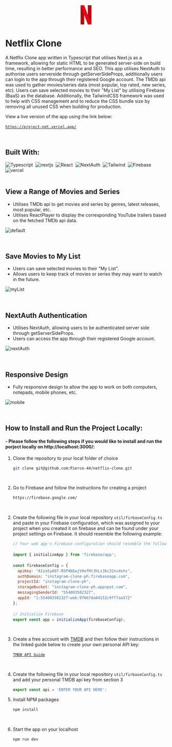 <div align="center">
  <img src="https://raw.githubusercontent.com/Pierce-44/netflix-clone/main/public/favicon.png" height="60px"/>
</div>

# Netflix Clone
A Netflix Clone app written in Typescript that utilises Next.js as a framework, allowing for static HTML to be generated server-side on build time, resulting in better performance and SEO. This app utilises NextAuth to authorise users serverside through getServerSideProps, additionally users can login to the app through their registered Google account. The TMDb api was used to gather movies/series data (most popular, top rated, new series, etc). Users can save selected movies to their "My List" by utilising Firebase (BaaS) as the database. Additionally, the TailwindCSS framework was used to help with CSS management and to reduce the CSS bundle size by removing all unused CSS when building for production.

View a live version of the app using the link below:

[`https://project-net.vercel.app/`](https://project-net.vercel.app/)

<br/>

## Built With:
<div>
  <img src="https://cdn.jsdelivr.net/gh/devicons/devicon/icons/typescript/typescript-original.svg" title="Typescript" alt="Typescript" width="35" height="35"/>&nbsp;
  <img src="https://cdn.jsdelivr.net/gh/devicons/devicon/icons/nextjs/nextjs-original.svg" title="nextjs" alt="nextjs" width="35" height="35"/>&nbsp;
  <img src="https://cdn.jsdelivr.net/gh/devicons/devicon/icons/react/react-original.svg" title="React" alt="React" width="35" height="35"/>&nbsp;
  <img src="https://raw.githubusercontent.com/nextauthjs/next-auth/main/docs/static/img/logo/logo.png" title="NextAuth" alt="NextAuth" height="35"/>&nbsp;
  <img src="https://cdn.jsdelivr.net/gh/devicons/devicon/icons/tailwindcss/tailwindcss-plain.svg" title="Tailwind" alt="Tailwind" width="35" height="35"/>&nbsp;
  <img src="https://cdn.jsdelivr.net/gh/devicons/devicon/icons/firebase/firebase-plain.svg" title="Firebase" alt="Firebase" width="35" height="35"/>&nbsp;
  <img src="https://i.pinimg.com/originals/17/dd/84/17dd84fe75c8ba1ca26aa18b3570b65b.png" title="vercel" alt="vercel"  height="35"/>&nbsp;
</div>

<br/>

## View a Range of Movies and Series
- Utilises TMDb api to get movies and series by genres, latest releases, most popular, etc.
- Utilises ReactPlayer to display the corresponding YouTube trailers based on the fetched TMDb api data.

![default](https://user-images.githubusercontent.com/96740762/195638923-46185d08-dd4b-4236-8dd9-2cbfb767dc9e.gif)

<br/>

## Save Movies to My List
- Users can save selected movies to their "My List".
- Allows users to keep track of movies or series they may want to watch in the future.

![myList](https://user-images.githubusercontent.com/96740762/195639688-c7f24cd4-d587-47fe-90a6-96156ae1f05d.gif)

<br/>

## NextAuth Authentication
- Utilises NextAuth, allowing users to be authenticated server side through getServerSideProps.
- Users can access the app through their registered Google account.

![nextAuth](https://user-images.githubusercontent.com/96740762/195640451-fd4f305e-0ed5-4239-8f4e-8ab4545cb866.gif)

<br/>

## Responsive Design
- Fully responsive design to allow the app to work on both computers, notepads, mobile phones, etc.

![mobile](https://user-images.githubusercontent.com/96740762/195640592-c8f7c871-ca64-4b36-8261-1bbfdb859000.gif)

<br/>

## How to Install and Run the Project Locally:
#### - Please follow the following steps if you would like to install and run the porject locally on http://localhost:3000/:

1. Clone the repository to your local folder of choice
   ```sh
   git clone git@github.com:Pierce-44/netflix-clone.git
   ```
   
<br/>

2. Go to Firebase and follow the instructions for creating a project
   ```sh
   https://firebase.google.com/
   ```
   
<br/>  

2. Create the following file in your local repository `util/firbaseConfig.ts` and paste in your Firebase configuration, which was assigned to your project when you created it on firebase and can be found under your project settings on Firebase. It should resemble the following example:
    ```js
    // Your web app's Firebase configuration should resemble the following EXAMPLE:
    
    import { initializeApp } from 'firebase/app';
    
    const firebaseConfig = {
      apiKey: "AIzaSyA97-R5P4bEwjV0efHt3hLs3bc32ns4shs",
      authDomain: "instagram-clone-ph.firebaseapp.com",
      projectId: "instagram-clone-ph",
      storageBucket: "instagram-clone-ph.appspot.com",
      messagingSenderId: "554003582327",
      appId: "1:554003582327:web:97667da84152c9ff7aa572"
    };
    
    // Initialize Firebase
    export const app = initializeApp(firebaseConfig);
    ```
    
    <br/>
    
3. Create a free account with [TMDB](https://www.themoviedb.org/signup) and then follow their instructions in the linked guide below to create your own personal API key:

   [`TMDB API Guide`](https://developers.themoviedb.org/3/getting-started/introduction) 

   <br/>

4. Create the following file in your local repository `util/firbaseConfig.ts` and add your personal TMDB api key from section 3
   ```js
   export const api = 'ENTER YOUR API HERE';
   ```

5. Install NPM packages
   ```sh
   npm install
   ```
   
    <br/>

6. Start the app on your localhost
   ```js
   npm run dev
   ```



